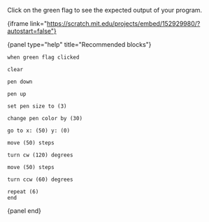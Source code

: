 Click on the green flag to see the expected output of your program.

{iframe link="https://scratch.mit.edu/projects/embed/152929980/?autostart=false"}

{panel type="help" title="Recommended blocks"}

<pre><code class="scratch:split:random">when green flag clicked
</code></pre>

<pre><code class="scratch:split:random">clear

pen down

pen up

set pen size to (3)

change pen color by (30)
</code></pre>

<pre><code class="scratch:split:random">go to x: (50) y: (0)

move (50) steps

turn cw (120) degrees

move (50) steps

turn ccw (60) degrees
</code></pre>

<pre><code class="scratch:split:random">repeat (6)
end
</code></pre>

{panel end}